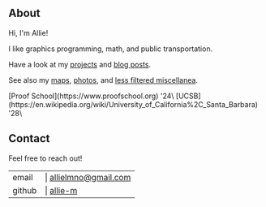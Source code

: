 ## About

Hi, I'm Allie!

I like graphics programming, math, and public transportation.

Have a look at my [projects](projects.html) and [blog posts](blog.html).

See also my [maps](maps.html), [photos](photos.html), and [less filtered miscellanea](personalblog.html).

<p>
[Proof School](https://www.proofschool.org) '24\
[UCSB](https://en.wikipedia.org/wiki/University_of_California%2C_Santa_Barbara) '28\
</p>

## Contact

Feel free to reach out!

| | |
|--|--|
| email  | \| allielmno@gmail.com |
| github | \| [allie-m](https://github.com/allie-m) |

